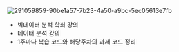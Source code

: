 ![291059859-90be1a57-7b23-4a50-a9bc-5ec05613e7fb](https://github.com/user-attachments/assets/8df9566d-33da-4fba-a99a-02e031eef4c4)

- 빅데이터 분석 학회 강의
- 데이터 분석 강의
- 1주마다 복습 코드와 해당주차의 과제 코드 정리
